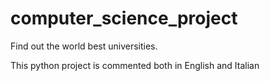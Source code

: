 # computer_science_project
Find out the world best universities.

This python project is commented both in English and Italian
